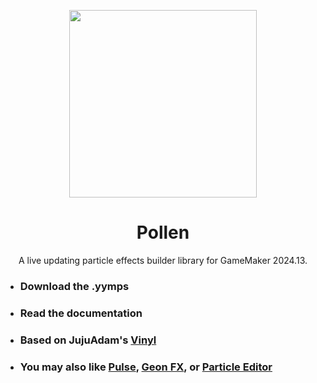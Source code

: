 <p align="center">
  <img src=https://i.imgur.com/DnBMqSZ.png style="display:block; margin:auto; width:300px">
</p>

<h1 align="center">Pollen</h1>

<p align="center">
A live updating particle effects builder library for GameMaker 2024.13.<br>
</p>


- ### Download the .yymps
  
- ### Read the documentation

- ### Based on JujuAdam's [Vinyl](https://www.jujuadams.com/Vinyl/#/6.2/README)
  
- ### You may also like [Pulse](https://delfos1.itch.io/pulse), [Geon FX](<https://nod.itch.io/geon-fx>), or [Particle Editor](<https://gamemakercasts.itch.io/particle-editor>)
